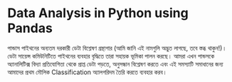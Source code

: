 # Data Analysis in Python using Pandas
 পান্ডাস পাইথনের অন্যতম দরকারী ডেটা বিশ্লেষণ গ্রন্থাগার (আমি জানি এই নামগুলি অদ্ভুত লাগছে, তবে স্তব্ধ থাকুন!)। ডেটা সায়েন্স কমিউনিটিতে পাইথনের ব্যবহার বৃদ্ধিতে তারা সহায়ক ভূমিকা পালন করছে। আমরা এখন পান্ডসকে অ্যানালিটিক্স বিদ্যা প্রতিযোগিতা থেকে প্রাপ্ত ডেটা পড়তে, অনুসন্ধান বিশ্লেষণ করতে এবং এই সমস্যাটি সমাধানের জন্য আমাদের প্রথম মৌলিক Classification অ্যালগরিদম তৈরি করতে ব্যবহার করব।
